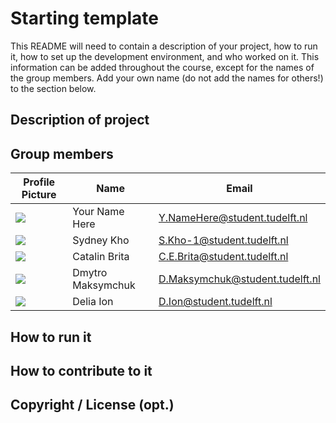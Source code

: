 # Starting template

This README will need to contain a description of your project, how to run it, how to set up the development environment, and who worked on it.
This information can be added throughout the course, except for the names of the group members.
Add your own name (do not add the names for others!) to the section below.

## Description of project

## Group members

| Profile Picture | Name | Email |
|---|---|---|
| ![](https://eu.ui-avatars.com/api/?name=OOPP&length=4&size=50&color=DDD&background=777&font-size=0.325) | Your Name Here | Y.NameHere@student.tudelft.nl |
| ![](https://gitlab.ewi.tudelft.nl/uploads/-/system/user/avatar/4666/avatar.png?width=60) | Sydney Kho | S.Kho-1@student.tudelft.nl |
| ![](https://secure.gravatar.com/avatar/f3d199f18895d0c2188f01199fa92ff4?s=50&d=identicon) | Catalin Brita | C.E.Brita@student.tudelft.nl |
| ![](https://gitlab.ewi.tudelft.nl/uploads/-/system/user/avatar/4921/avatar.png?width=60) | Dmytro Maksymchuk | D.Maksymchuk@student.tudelft.nl |
| ![](https://secure.gravatar.com/avatar/c3a52ddf3021f1a714a449611cd3a299?s=50&d=identicon) | Delia Ion | D.Ion@student.tudelft.nl |
<!-- Instructions (remove once assignment has been completed -->
<!-- - Add (only!) your own name to the table above (use Markdown formatting) -->
<!-- - Mention your *student* email address -->
<!-- - Preferably add a recognizable photo, otherwise add your GitLab photo -->
<!-- - (please make sure the photos have the same size) --> 

## How to run it

## How to contribute to it

## Copyright / License (opt.)
